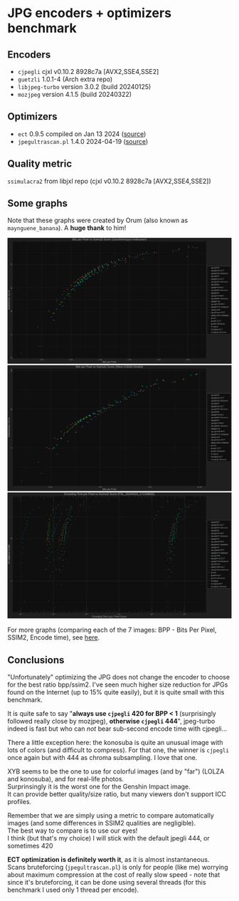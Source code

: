 # JPG encoders + optimizers benchmark
## Encoders
- `cjpegli` cjxl v0.10.2 8928c7a [AVX2,SSE4,SSE2]
- `guetzli` 1.0.1-4  (Arch extra repo)
- `libjpeg-turbo` version 3.0.2 (build 20240125)
- `mozjpeg` version 4.1.5 (build 20240322)

## Optimizers
- `ect` 0.9.5 compiled on Jan 13 2024 ([source](https://github.com/fhanau/Efficient-Compression-Tool/))
- `jpegultrascan.pl` 1.4.0 2024-04-19 ([source](https://encode.su/threads/2489-jpegultrascan-an-exhaustive-JPEG-scan-optimizer))

## Quality metric
`ssimulacra2` from libjxl repo (cjxl v0.10.2 8928c7a [AVX2,SSE4,SSE2])

## Some graphs
Note that these graphs were created by Orum (also known as `maynguene_banana`). A **huge thank** to him!

![genshin_bpp_vs_ssim2](results/svg/bpp_v_ssimulacra2_GenshinImpact-Halloween.svg)
![Nikon_bpp_vs_ssim2](results/svg/bpp_v_ssimulacra2_Nikon-D3500-Shotkit.svg)
![PXL_encTime_vs_ssim2](results/svg/etpp_v_ssimulacra2_PXL_20240315_171208655.svg)

For more graphs (comparing each of the 7 images: BPP - Bits Per Pixel, SSIM2, Encode time), see [here](results/svg).

## Conclusions

"Unfortunately" optimizing the JPG does not change the encoder to choose for the best ratio bpp/ssim2. I've seen much higher size reduction for JPGs found on the Internet (up to 15% quite easily), but it is quite small with this benchmark.

It is quite safe to say "**always use `cjpegli` 420 for BPP < 1** (surprisingly followed really close by mozjpeg), **otherwise `cjpegli` 444**", jpeg-turbo indeed is fast but who can *not* bear sub-second encode time with cjpegli...

There a little exception here: the konosuba is quite an unusual image with lots of colors (and difficult to compress). For that one, the winner is `cjpegli` once again but with 444 as chroma subsampling. I love that one.

XYB seems to be the one to use for colorful images (and by "far") (LOLZA and konosuba), and for real-life photos.\
Surprinsingly it is the worst one for the Genshin Impact image.\
It can provide better quality/size ratio, but many viewers don't support ICC profiles.

Remember that we are simply using a metric to compare automatically images (and some differences in SSIM2 qualities are negligible).\
The best way to compare is to use our eyes!\
I think (but that's my choice) I will stick with the default jpegli 444, or sometimes 420

**ECT optimization is definitely worth it**, as it is almost instantaneous.\
Scans bruteforcing (`jpegultrascan.pl`) is only for people (like me) worrying about maximum compression at the cost of really slow speed - note that since it's bruteforcing, it can be done using several threads (for this benchmark I used only 1 thread per encode).
